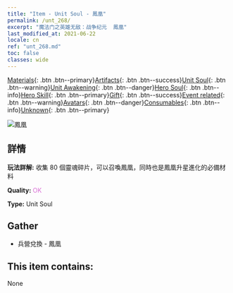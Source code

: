 ```yaml
---
title: "Item - Unit Soul - 鳳凰"
permalink: /unt_268/
excerpt: "魔法门之英雄无敌：战争纪元  鳳凰"
last_modified_at: 2021-06-22
locale: cn
ref: "unt_268.md"
toc: false
classes: wide
---
```

 [Materials](/ItemsCN/){: .btn .btn--primary}[Artifacts](/ItemsCN/Artifacts/){: .btn .btn--success}[Unit Soul](/ItemsCN/UnitSoul/){: .btn .btn--warning}[Unit Awakening](/ItemsCN/UnitAwakening/){: .btn .btn--danger}[Hero Soul](/ItemsCN/HeroSoul/){: .btn .btn--info}[Hero Skill](/ItemsCN/HeroSkill/){: .btn .btn--primary}[Gift](/ItemsCN/Gift/){: .btn .btn--success}[Event related](/ItemsCN/Events/){: .btn .btn--warning}[Avatars](/ItemsCN/Avatars/){: .btn .btn--danger}[Consumables](/ItemsCN/Consumables/){: .btn .btn--info}[Unknown](/ItemsCN/Unknown/){: .btn .btn--primary}

 ![鳳凰](/images/u/ti_fenghuang.jpg)

## 詳情
 **玩法詳解:** 收集 80 個靈魂碎片，可以召喚鳳凰，同時也是鳳凰升星進化的必備材料

 **Quality:** <span style="color: #DA70D6">OK</span>

 **Type:** Unit Soul

## Gather

*    兵營兌換 - 鳳凰 

## This item contains:

  None

